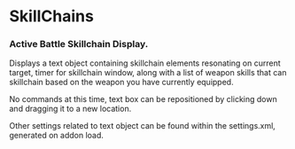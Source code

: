 # SkillChains
### Active Battle Skillchain Display.

Displays a text object containing skillchain elements resonating on current target, timer for skillchain window,
along with a list of weapon skills that can skillchain based on the weapon you have currently equipped. 

No commands at this time, text box can be repositioned by clicking down and dragging it to a new location.

Other settings related to text object can be found within the settings.xml, generated on addon load.